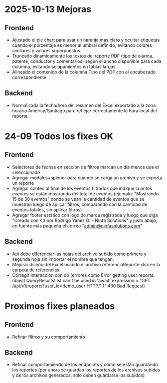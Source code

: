# 2025-10-13 Mejoras

## Frontend
- Ajustado el pie chart para usar un naranja mas claro y ocultar etiquetas cuando el porcentaje es menor al umbral definido, evitando colores similares y valores superpuestos.
- Truncado dinamicamente los textos del reporte PDF (tipo de alarma, patente, conductor y comentarios) segun el ancho disponible para cada columna, evitando solapamientos en tablas largas.
- Alineado el contenido de la columna Tipo del PDF con el encabezado correspondiente.

## Backend
- Normalizada la fecha/hora del resumen del Excel exportado a la zona horaria America/Santiago para reflejar correctamente la hora local del reporte.

# 24-09 Todos los fixes OK

## Frontend
- Selectores de fechas en sección de filtros marcan un día menos que el seleccionado
- Agregar modales+spinner para cuando se carga un archivo y se exporta un reporte
- Agregar conteo al final de los eventos filtrados que indique cuantos eventos se están mostrando del total de eventos (ejemplo: "Mostrando 15 de 30 eventos" donde se vean la cantidad de eventos que se muestran luego de aplicar filtros, comparando con la cantidad de eventos totales, sin aplicar filtros)
- Agregar footer estático con logo de marca registrada y luego que diga "Creado con <3 por Rodrigo Yáñez G. - Ninfa Solutions" y justo abajo, en fuente más pequeña el correo "admin@ninfasolutions.com"


## Backend
- Api debe diferenciar las hojas del archivo subido como primera y segunda hoja sin importar el nombre que tengan.
- Mejorar diseño del Excel usando el archivo referenciaReporte.xlsx en la carpeta de referencias
- Corregir interacción con db (errores como Error getting user reports: object QueryResultsList can't be used in 'await' expression o "GET /api/v1/reports?user_id=demo_user HTTP/1.1" 400 Bad Request)


# Proximos fixes planeados

## Frontend
- Refinar filtros y su comportamiento


## Backend
- Refinar comportamiendo de los endpoints y como se están guardando los reportes (por ahora se guardan los reportes de los archivos subidos y de los archivos generados, solo deben guardarse los subidos)


